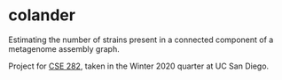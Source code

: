 # colander
Estimating the number of strains present in a connected component of a
metagenome assembly graph.

Project for [CSE 282](https://sites.google.com/site/ucsdcse282), taken
in the Winter 2020 quarter at UC San Diego.
